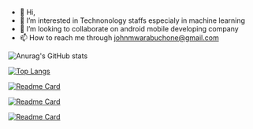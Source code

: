 - 👋 Hi,
- 👀 I’m interested in Technonology staffs especialy in machine learning 
- 💞️ I’m looking to collaborate on android mobile developing company
- 📫 How to reach me through johnmwarabuchone@gmail.com



![Anurag's GitHub stats](https://github-readme-stats.vercel.app/api?username=DevMwarabu&show_icons=true&theme=radical&count_private=true&hide=commits,contribs)




[![Top Langs](https://github-readme-stats.vercel.app/api/top-langs/?username=DevMwarabu&langs_count=8&theme=radical)](https://github.com/anuraghazra/github-readme-stats)


[![Readme Card](https://github-readme-stats.vercel.app/api/pin/?username=DevMwarabu&repo=1000PlusMemes)](https://github.com/anuraghazra/github-readme-stats)


[![Readme Card](https://github-readme-stats.vercel.app/api/pin/?username=DevMwarabu&repo=Flory)](https://github.com/anuraghazra/github-readme-stats)



[![Readme Card](https://github-readme-stats.vercel.app/api/pin/?username=DevMwarabu&repo=UoK-Evaluation-Flutter)](https://github.com/anuraghazra/github-readme-stats)
